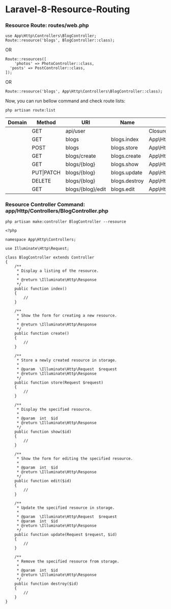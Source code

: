 # Laravel-8-Resource-Routing

### Resource Route: routes/web.php

```
use App\Http\Controllers\BlogController;
Route::resource('blogs', BlogController::class);
```
OR
```
Route::resources([
	'photos' => PhotoController::class,
  'posts' => PostController::class,
]);
```
OR

```
Route::resource('blogs', App\Http\Controllers\BlogController::class);
```
Now, you can run bellow command and check route lists:

```
php artisan route:list
```

Domain | Method | URI | Name | Action | Middleware 
--- | --- | --- | --- |--- |--- |
| | GET | api\/user | | Closure | api,auth:api
| | GET | blogs | blogs.index | App\Http\Controllers\BlogController@index | api,auth:api
| | POST | blogs | blogs.store | App\Http\Controllers\BlogController@store | web
| | GET | blogs/create | blogs.create | App\Http\Controllers\BlogController@create | web
| | GET | blogs/{blog} | blogs.show | App\Http\Controllers\BlogController@show | web
| | PUT\|PATCH | blogs/{blog} | blogs.update | App\Http\Controllers\BlogController@update | web
| | DELETE | blogs/{blog} | blogs.destroy | App\Http\Controllers\BlogController@destroy | web
| | GET | blogs/{blog}/edit | blogs.edit | App\Http\Controllers\BlogController@edit | web

### Resource Controller Command: app/Http/Controllers/BlogController.php
```
php artisan make:controller BlogController --resource
```

```
<?php

namespace App\Http\Controllers;

use Illuminate\Http\Request;

class BlogController extends Controller
{
    /**
     * Display a listing of the resource.
     *
     * @return \Illuminate\Http\Response
     */
    public function index()
    {
        //
    }

    /**
     * Show the form for creating a new resource.
     *
     * @return \Illuminate\Http\Response
     */
    public function create()
    {
        //
    }

    /**
     * Store a newly created resource in storage.
     *
     * @param  \Illuminate\Http\Request  $request
     * @return \Illuminate\Http\Response
     */
    public function store(Request $request)
    {
        //
    }

    /**
     * Display the specified resource.
     *
     * @param  int  $id
     * @return \Illuminate\Http\Response
     */
    public function show($id)
    {
        //
    }

    /**
     * Show the form for editing the specified resource.
     *
     * @param  int  $id
     * @return \Illuminate\Http\Response
     */
    public function edit($id)
    {
        //
    }

    /**
     * Update the specified resource in storage.
     *
     * @param  \Illuminate\Http\Request  $request
     * @param  int  $id
     * @return \Illuminate\Http\Response
     */
    public function update(Request $request, $id)
    {
        //
    }

    /**
     * Remove the specified resource from storage.
     *
     * @param  int  $id
     * @return \Illuminate\Http\Response
     */
    public function destroy($id)
    {
        //
    }
}
```
